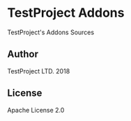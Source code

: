 # TestProject Addons
TestProject's Addons Sources

## Author
TestProject LTD. 2018

## License
Apache License 2.0
